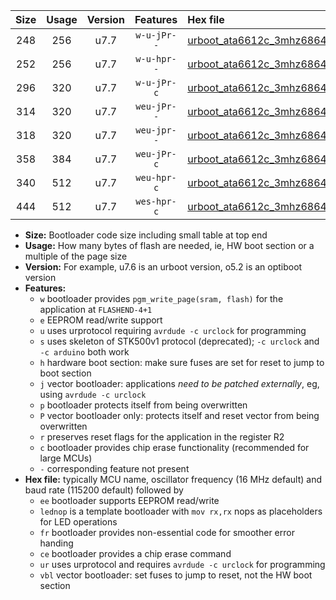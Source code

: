 |Size|Usage|Version|Features|Hex file|
|:-:|:-:|:-:|:-:|:--|
|248|256|u7.7|`w-u-jPr--`|[urboot_ata6612c_3mhz6864_115200bps_lednop_ur_vbl.hex](https://raw.githubusercontent.com/stefanrueger/urboot.hex/main/mcus/ata6612c/fcpu_3mhz6864/115200_bps/urboot_ata6612c_3mhz6864_115200bps_lednop_ur_vbl.hex)|
|252|256|u7.7|`w-u-hpr--`|[urboot_ata6612c_3mhz6864_115200bps_lednop_fr_ur.hex](https://raw.githubusercontent.com/stefanrueger/urboot.hex/main/mcus/ata6612c/fcpu_3mhz6864/115200_bps/urboot_ata6612c_3mhz6864_115200bps_lednop_fr_ur.hex)|
|296|320|u7.7|`w-u-jPr-c`|[urboot_ata6612c_3mhz6864_115200bps_lednop_fr_ce_ur_vbl.hex](https://raw.githubusercontent.com/stefanrueger/urboot.hex/main/mcus/ata6612c/fcpu_3mhz6864/115200_bps/urboot_ata6612c_3mhz6864_115200bps_lednop_fr_ce_ur_vbl.hex)|
|314|320|u7.7|`weu-jPr--`|[urboot_ata6612c_3mhz6864_115200bps_ee_lednop_ur_vbl.hex](https://raw.githubusercontent.com/stefanrueger/urboot.hex/main/mcus/ata6612c/fcpu_3mhz6864/115200_bps/urboot_ata6612c_3mhz6864_115200bps_ee_lednop_ur_vbl.hex)|
|318|320|u7.7|`weu-jpr--`|[urboot_ata6612c_3mhz6864_115200bps_ee_lednop_fr_ur_vbl.hex](https://raw.githubusercontent.com/stefanrueger/urboot.hex/main/mcus/ata6612c/fcpu_3mhz6864/115200_bps/urboot_ata6612c_3mhz6864_115200bps_ee_lednop_fr_ur_vbl.hex)|
|358|384|u7.7|`weu-jPr-c`|[urboot_ata6612c_3mhz6864_115200bps_ee_lednop_fr_ce_ur_vbl.hex](https://raw.githubusercontent.com/stefanrueger/urboot.hex/main/mcus/ata6612c/fcpu_3mhz6864/115200_bps/urboot_ata6612c_3mhz6864_115200bps_ee_lednop_fr_ce_ur_vbl.hex)|
|340|512|u7.7|`weu-hpr-c`|[urboot_ata6612c_3mhz6864_115200bps_ee_lednop_fr_ce_ur.hex](https://raw.githubusercontent.com/stefanrueger/urboot.hex/main/mcus/ata6612c/fcpu_3mhz6864/115200_bps/urboot_ata6612c_3mhz6864_115200bps_ee_lednop_fr_ce_ur.hex)|
|444|512|u7.7|`wes-hpr-c`|[urboot_ata6612c_3mhz6864_115200bps_ee_lednop_fr_ce.hex](https://raw.githubusercontent.com/stefanrueger/urboot.hex/main/mcus/ata6612c/fcpu_3mhz6864/115200_bps/urboot_ata6612c_3mhz6864_115200bps_ee_lednop_fr_ce.hex)|

- **Size:** Bootloader code size including small table at top end
- **Usage:** How many bytes of flash are needed, ie, HW boot section or a multiple of the page size
- **Version:** For example, u7.6 is an urboot version, o5.2 is an optiboot version
- **Features:**
  + `w` bootloader provides `pgm_write_page(sram, flash)` for the application at `FLASHEND-4+1`
  + `e` EEPROM read/write support
  + `u` uses urprotocol requiring `avrdude -c urclock` for programming
  + `s` uses skeleton of STK500v1 protocol (deprecated); `-c urclock` and `-c arduino` both work
  + `h` hardware boot section: make sure fuses are set for reset to jump to boot section
  + `j` vector bootloader: applications *need to be patched externally*, eg, using `avrdude -c urclock`
  + `p` bootloader protects itself from being overwritten
  + `P` vector bootloader only: protects itself and reset vector from being overwritten
  + `r` preserves reset flags for the application in the register R2
  + `c` bootloader provides chip erase functionality (recommended for large MCUs)
  + `-` corresponding feature not present
- **Hex file:** typically MCU name, oscillator frequency (16 MHz default) and baud rate (115200 default) followed by
  + `ee` bootloader supports EEPROM read/write
  + `lednop` is a template bootloader with `mov rx,rx` nops as placeholders for LED operations
  + `fr` bootloader provides non-essential code for smoother error handing
  + `ce` bootloader provides a chip erase command
  + `ur` uses urprotocol and requires `avrdude -c urclock` for programming
  + `vbl` vector bootloader: set fuses to jump to reset, not the HW boot section
